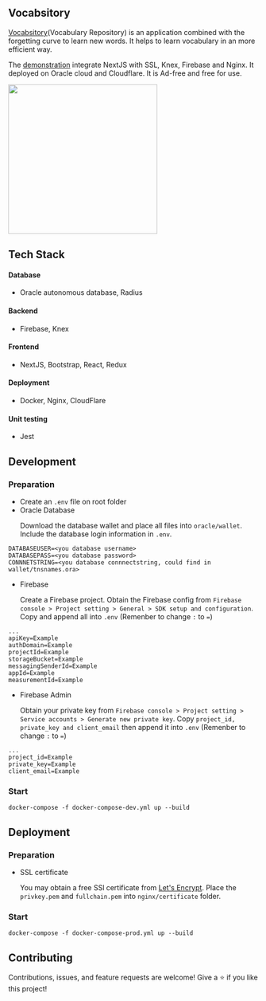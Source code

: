 ## Vocabsitory
[Vocabsitory](https://vocabsitory.site/)(Vocabulary Repository) is an application combined with the forgetting curve to learn new words. It helps to learn vocabulary in an more efficient way.<p />

The [demonstration](https://vocabsitory.site/) integrate NextJS with SSL, Knex, Firebase and Nginx. It deployed on Oracle cloud and Cloudflare. It is Ad-free and free for use.

 <img src="https://i.imgur.com/Sr8i3DJ.png" width="300">
 
## Tech Stack
#### Database
- Oracle autonomous database, Radius
#### Backend
- Firebase, Knex
#### Frontend
- NextJS, Bootstrap, React, Redux 
#### Deployment
- Docker, Nginx, CloudFlare
#### Unit testing
- Jest

## Development
### Preparation
- Create an `.env` file on root folder
- Oracle Database</p>
Download the database wallet and place all files into `oracle/wallet`. Include the database login information in `.env`.
```
DATABASEUSER=<you database username>
DATABASEPASS=<you database password>
CONNNETSTRING=<you database connnectstring, could find in wallet/tnsnames.ora>
```
- Firebase</p>
Create a Firebase project. Obtain the Firebase config from `Firebase console > Project setting > General > SDK setup and configuration`. Copy and append all into `.env` (Remenber to change `:` to `=`)
```
...
apiKey=Example
authDomain=Example
projectId=Example
storageBucket=Example
messagingSenderId=Example
appId=Example
measurementId=Example
```
- Firebase Admin</p>
Obtain your private key from `Firebase console > Project setting > Service accounts > Generate new private key`. Copy `project_id, private_key and client_email` then append it into `.env` (Remenber to change `:` to `=`)
```
...
project_id=Example
private_key=Example
client_email=Example
```
### Start
```
docker-compose -f docker-compose-dev.yml up --build
```

## Deployment
### Preparation
- SSL certificate</p>
You may obtain a free SSl certificate from [Let's Encrypt](https://letsencrypt.org/). Place the `privkey.pem` and `fullchain.pem` into `nginx/certificate` folder. 
### Start
```
docker-compose -f docker-compose-prod.yml up --build
```

## Contributing
Contributions, issues, and feature requests are welcome!
Give a ⭐️ if you like this project!
